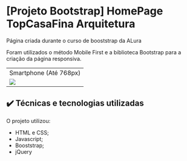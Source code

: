 # [Projeto Bootstrap] HomePage TopCasaFina Arquitetura

Página criada durante o curso de booststrap da ALura

Foram utilizados o método Mobile First e a biblioteca Bootstrap para a criação da página responsiva.

<table>
  <tr>
    <td>Smartphone (Até 768px)</td>
  </tr>
  <tr>
    <td valign="top"><img src="https://user-images.githubusercontent.com/99735564/191808517-1f544d3b-7b93-4b87-9e37-ea210f63d086.png"></td>
  </tr>
 </table>

## ✔️ Técnicas e tecnologias utilizadas

O projeto utilizou:
- HTML e CSS;
- Javascript;
- Booststrap;
- jQuery
